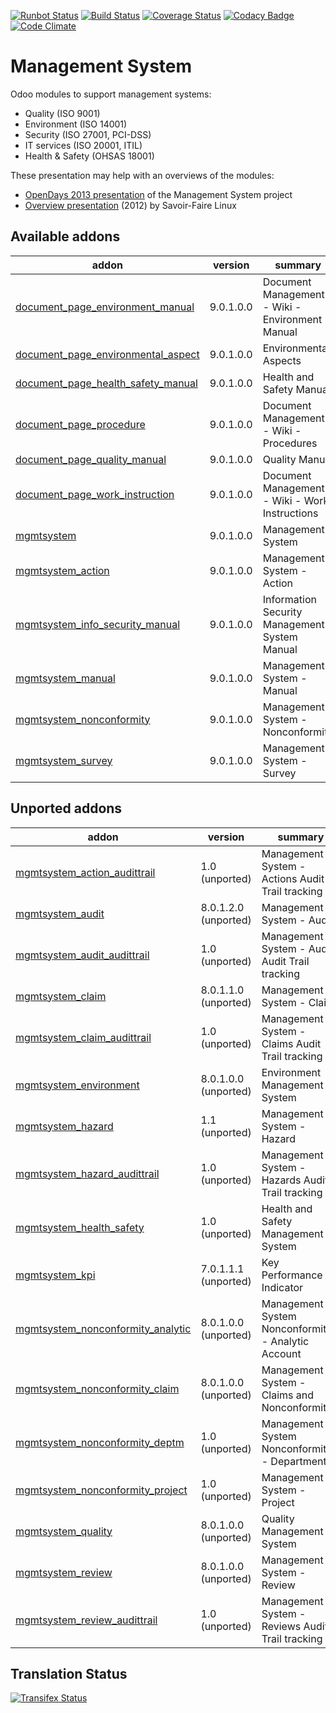 [![Runbot Status](https://runbot.odoo-community.org/runbot/badge/flat/128/9.0.svg)](https://runbot.odoo-community.org/runbot/repo/github-com-oca-management-system-128)
[![Build Status](https://travis-ci.org/OCA/management-system.svg?branch=9.0)](https://travis-ci.org/OCA/management-system)
[![Coverage Status](https://coveralls.io/repos/OCA/management-system/badge.svg?branch=9.0)](https://coveralls.io/r/OCA/management-system?branch=9.0)
[![Codacy Badge](https://www.codacy.com/project/badge/88b8a3c69bda435581ea4b4f7850d7c2)](https://www.codacy.com/app/OCA/management-system)
[![Code Climate](https://codeclimate.com/github/OCA/management-system/badges/gpa.svg)](https://codeclimate.com/github/OCA/management-system)

# Management System

Odoo modules to support management systems:

* Quality (ISO 9001)
* Environment (ISO 14001)
* Security (ISO 27001, PCI-DSS)
* IT services (ISO 20001, ITIL)
* Health & Safety (OHSAS 18001)

These presentation may help with an overviews of the modules:

* [OpenDays 2013 presentation](http://www.slideshare.net/max3903/iso-anmanagement-systemswithopenerpen) of the Management System project
* [Overview presentation](http://www.slideshare.net/max3903/openerp-management-system-modules) (2012) by Savoir-Faire Linux

[//]: # (addons)
Available addons
----------------
addon | version | summary
--- | --- | ---
[document_page_environment_manual](document_page_environment_manual/) | 9.0.1.0.0 | Document Management - Wiki - Environment Manual
[document_page_environmental_aspect](document_page_environmental_aspect/) | 9.0.1.0.0 | Environmental Aspects
[document_page_health_safety_manual](document_page_health_safety_manual/) | 9.0.1.0.0 | Health and Safety Manual
[document_page_procedure](document_page_procedure/) | 9.0.1.0.0 | Document Management - Wiki - Procedures
[document_page_quality_manual](document_page_quality_manual/) | 9.0.1.0.0 | Quality Manual
[document_page_work_instruction](document_page_work_instruction/) | 9.0.1.0.0 | Document Management - Wiki - Work Instructions
[mgmtsystem](mgmtsystem/) | 9.0.1.0.0 | Management System
[mgmtsystem_action](mgmtsystem_action/) | 9.0.1.0.0 | Management System - Action
[mgmtsystem_info_security_manual](mgmtsystem_info_security_manual/) | 9.0.1.0.0 | Information Security Management System Manual
[mgmtsystem_manual](mgmtsystem_manual/) | 9.0.1.0.0 | Management System - Manual
[mgmtsystem_nonconformity](mgmtsystem_nonconformity/) | 9.0.1.0.0 | Management System - Nonconformity
[mgmtsystem_survey](mgmtsystem_survey/) | 9.0.1.0.0 | Management System - Survey

Unported addons
---------------
addon | version | summary
--- | --- | ---
[mgmtsystem_action_audittrail](mgmtsystem_action_audittrail/) | 1.0 (unported) | Management System - Actions Audit Trail tracking
[mgmtsystem_audit](mgmtsystem_audit/) | 8.0.1.2.0 (unported) | Management System - Audit
[mgmtsystem_audit_audittrail](mgmtsystem_audit_audittrail/) | 1.0 (unported) | Management System - Audits Audit Trail tracking
[mgmtsystem_claim](mgmtsystem_claim/) | 8.0.1.1.0 (unported) | Management System - Claim
[mgmtsystem_claim_audittrail](mgmtsystem_claim_audittrail/) | 1.0 (unported) | Management System - Claims Audit Trail tracking
[mgmtsystem_environment](mgmtsystem_environment/) | 8.0.1.0.0 (unported) | Environment Management System
[mgmtsystem_hazard](mgmtsystem_hazard/) | 1.1 (unported) | Management System - Hazard
[mgmtsystem_hazard_audittrail](mgmtsystem_hazard_audittrail/) | 1.0 (unported) | Management System - Hazards Audit Trail tracking
[mgmtsystem_health_safety](mgmtsystem_health_safety/) | 1.0 (unported) | Health and Safety Management System
[mgmtsystem_kpi](mgmtsystem_kpi/) | 7.0.1.1.1 (unported) | Key Performance Indicator
[mgmtsystem_nonconformity_analytic](mgmtsystem_nonconformity_analytic/) | 8.0.1.0.0 (unported) | Management System Nonconformity - Analytic Account
[mgmtsystem_nonconformity_claim](mgmtsystem_nonconformity_claim/) | 8.0.1.0.0 (unported) | Management System - Claims and Nonconformities
[mgmtsystem_nonconformity_deptm](mgmtsystem_nonconformity_deptm/) | 1.0 (unported) | Management System Nonconformity - Department
[mgmtsystem_nonconformity_project](mgmtsystem_nonconformity_project/) | 1.0 (unported) | Management System - Project
[mgmtsystem_quality](mgmtsystem_quality/) | 8.0.1.0.0 (unported) | Quality Management System
[mgmtsystem_review](mgmtsystem_review/) | 8.0.1.0.0 (unported) | Management System - Review
[mgmtsystem_review_audittrail](mgmtsystem_review_audittrail/) | 1.0 (unported) | Management System - Reviews Audit Trail tracking

[//]: # (end addons)

Translation Status
------------------
[![Transifex Status](https://www.transifex.com/projects/p/OCA-management-system-9-0/chart/image_png)](https://www.transifex.com/projects/p/OCA-management-system-9-0)
